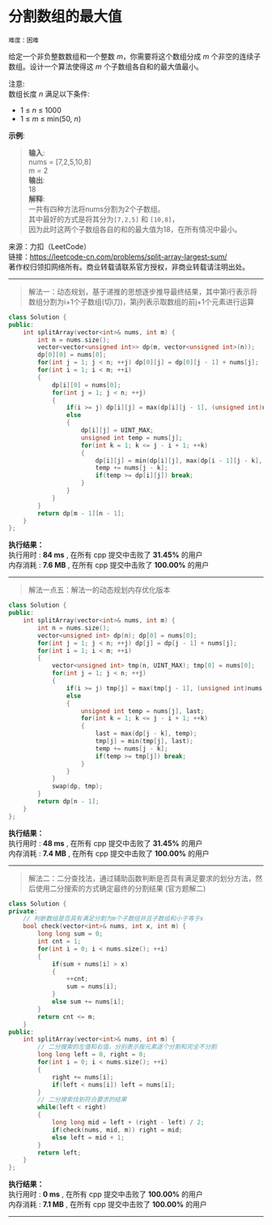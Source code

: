 # 分割数组的最大值 #  
`难度：困难` 

给定一个非负整数数组和一个整数 *m*，你需要将这个数组分成 *m* 个非空的连续子数组。设计一个算法使得这 *m* 个子数组各自和的最大值最小。  

注意:  
数组长度 *n* 满足以下条件:  
- 1 ≤ *n* ≤ 1000  
- 1 ≤ *m* ≤ min(50, *n*)  

**示例**:  
>**输入**:   
>nums = [7,2,5,10,8]  
>m = 2  
>**输出**:   
>18  
>**解释**:  
>一共有四种方法将nums分割为2个子数组。  
>其中最好的方式是将其分为`[7,2,5]` 和 `[10,8]`，  
>因为此时这两个子数组各自的和的最大值为18，在所有情况中最小。  

来源：力扣（LeetCode）  
链接：https://leetcode-cn.com/problems/split-array-largest-sum/  
著作权归领扣网络所有。商业转载请联系官方授权，非商业转载请注明出处。  

---  
>解法一：动态规划，基于递推的思想逐步推导最终结果，其中第i行表示将数组分割为i+1个子数组(切i刀)，第j列表示取数组的前j+1个元素进行运算  

```C++  
class Solution {
public:
    int splitArray(vector<int>& nums, int m) {
        int n = nums.size();
        vector<vector<unsigned int>> dp(m, vector<unsigned int>(n));
        dp[0][0] = nums[0];
        for(int j = 1; j < n; ++j) dp[0][j] = dp[0][j - 1] + nums[j];
        for(int i = 1; i < m; ++i)
        {
            dp[i][0] = nums[0];
            for(int j = 1; j < n; ++j)
            {
                if(i >= j) dp[i][j] = max(dp[i][j - 1], (unsigned int)nums[j]);
                else
                {
                    dp[i][j] = UINT_MAX;
                    unsigned int temp = nums[j];
                    for(int k = 1; k <= j - i + 1; ++k)
                    {
                        dp[i][j] = min(dp[i][j], max(dp[i - 1][j - k], temp));
                        temp += nums[j - k];
                        if(temp >= dp[i][j]) break;
                    }
                }
            }
        }
        return dp[m - 1][n - 1];
    }
};
```  

**执行结果：**  
执行用时 : **84 ms** , 在所有 cpp 提交中击败了 **31.45%** 的用户  
内存消耗 : **7.6 MB** , 在所有 cpp 提交中击败了 **100.00%** 的用户  

---  
>解法一点五：解法一的动态规划内存优化版本  

```C++  
class Solution {
public:
    int splitArray(vector<int>& nums, int m) {
        int n = nums.size();
        vector<unsigned int> dp(n); dp[0] = nums[0];
        for(int j = 1; j < n; ++j) dp[j] = dp[j - 1] + nums[j];
        for(int i = 1; i < m; ++i)
        {
            vector<unsigned int> tmp(n, UINT_MAX); tmp[0] = nums[0];
            for(int j = 1; j < n; ++j)
            {
                if(i >= j) tmp[j] = max(tmp[j - 1], (unsigned int)nums[j]);
                else
                {
                    unsigned int temp = nums[j], last;
                    for(int k = 1; k <= j - i + 1; ++k)
                    {
                        last = max(dp[j - k], temp);
                        tmp[j] = min(tmp[j], last);
                        temp += nums[j - k];
                        if(temp >= tmp[j]) break;
                    }
                }
            }
            swap(dp, tmp);
        }
        return dp[n - 1];
    }
};
```  

**执行结果：**  
执行用时 : **48 ms** , 在所有 cpp 提交中击败了 **31.45%** 的用户  
内存消耗 : **7.4 MB** , 在所有 cpp 提交中击败了 **100.00%** 的用户  

---  
>解法二：二分查找法，通过辅助函数判断是否具有满足要求的划分方法，然后使用二分搜索的方式确定最终的分割结果 (官方题解二)  

```C++  
class Solution {
private:
    // 判断数组是否具有满足分割为m个子数组并且子数组和小于等于x
    bool check(vector<int>& nums, int x, int m) {
        long long sum = 0;
        int cnt = 1;
        for(int i = 0; i < nums.size(); ++i)
        {
            if(sum + nums[i] > x)
            {
                ++cnt;
                sum = nums[i];
            }
            else sum += nums[i];
        }
        return cnt <= m;
    }
public:
    int splitArray(vector<int>& nums, int m) {
        // 二分搜索的左值和右值，分别表示按元素逐个分割和完全不分割
        long long left = 0, right = 0;
        for(int i = 0; i < nums.size(); ++i)
        {
            right += nums[i];
            if(left < nums[i]) left = nums[i];
        }
        // 二分搜索找到符合要求的结果
        while(left < right)
        {
            long long mid = left + (right - left) / 2;
            if(check(nums, mid, m)) right = mid;
            else left = mid + 1;
        }
        return left;
    }
};
```  

**执行结果：**  
执行用时 : **0 ms** , 在所有 cpp 提交中击败了 **100.00%** 的用户  
内存消耗 : **7.1 MB** , 在所有 cpp 提交中击败了 **100.00%** 的用户  

---  